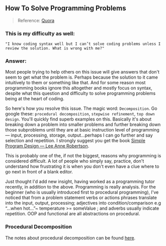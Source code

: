 ## How To Solve Programming Problems

> Reference: [Quora](https://www.quora.com/I-know-coding-syntax-well-but-I-can-t-solve-coding-problems-unless-I-review-the-solution-What-is-wrong-with-me)

### This is my difficulty as well:

    "I know coding syntax well but I can’t solve coding problems unless I review the solution. What is wrong with me?"

### Answer:

Most people trying to help others on this issue will give answers that don't seem to get what the problem is. Perhaps because the solution to it came intuitively to them or something like that. And for some reason most programming books ignore this altogether and mostly focus on syntax, despite what this question and difficulty to solve programming problems being at the heart of coding.

So here's how you resolve this issue. The magic word: `Decomposition`. Go google these: `procedural decomposition`, `stepwise refinement`, `top down design`. You'll quickly find superb examples on this. Basically it's about breaking down a problem into smaller problems and further breaking down those subproblems until they are at basic instruction level of programming — input, processing, storage, output…perhaps I can go further and say selection and repetition. I strongly suggest you get the book [Simple Program Design — Lee Anne Robertson](https://archive.org/details/simpleprogramdes0000robe_c3b2/mode/2up).

This is probably one of the, if not the biggest, reasons why programming is considered difficult. A lot of people who simply say, practice, don't understand how frustrating it is when you don't even have a clue where to go next in front of a blank editor.

Just thought I'd add new insight, having worked as a programming tutor recently, in addition to the above. Programming is really analysis. For the beginner (who is usually introduced first to procedural programming), I've noticed that from a problem statement verbs or actions phrases translate into the input, output, processing; adjectives into condition/comparison e.g “...when hot…”~ temperature >= someValue ; and adverbs usually indicate repetition. OOP and functional are all abstractions on procedural.

### Procedural Decomposition

The notes about procedural decomposition can be found [here](./2024-01-03@Procedural_Decomposition.md).
